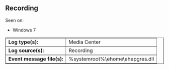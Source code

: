 ## Recording

Seen on:
* Windows 7

<table border="1" class="docutils">
  <tbody>
    <tr>
      <td><b>Log type(s):</b></td>
      <td>Media Center</td>
    </tr>
    <tr>
      <td><b>Log source(s):</b></td>
      <td>Recording</td>
    </tr>
    <tr>
      <td><b>Event message file(s):</b></td>
      <td>%systemroot%\ehome\ehepgres.dll</td>
    </tr>
  </tbody>
</table>

&nbsp;

